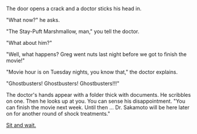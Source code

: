 The door opens a crack and a doctor sticks his head in.

"What now?" he asks.

"The Stay-Puft Marshmallow, man," you tell the doctor.

"What about him?"

"Well, what happens? Greg went nuts last night before we got to finish the movie!"

"Movie hour is on Tuesday nights, you know that," the doctor explains.

"Ghostbusters! Ghostbusters! Ghostbusters!!!"

The doctor's hands appear with a folder thick with documents. He scribbles on one. 
Then he looks up at you. You can sense his disappointment. "You can finish the movie 
next week. Until then ... Dr. Sakamoto will be here later on for another round of shock treatments."

[Sit and wait.](../marshmallow.md)
